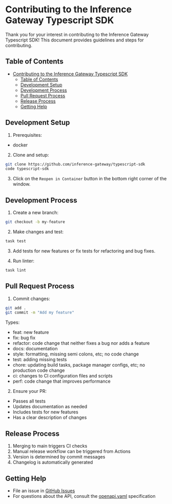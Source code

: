 # Contributing to the Inference Gateway Typescript SDK

Thank you for your interest in contributing to the Inference Gateway Typescript SDK! This document provides guidelines and steps for contributing.

## Table of Contents

- [Contributing to the Inference Gateway Typescript SDK](#contributing-to-the-inference-gateway-typescript-sdk)
  - [Table of Contents](#table-of-contents)
  - [Development Setup](#development-setup)
  - [Development Process](#development-process)
  - [Pull Request Process](#pull-request-process)
  - [Release Process](#release-process)
  - [Getting Help](#getting-help)

## Development Setup

1. Prerequisites:

- docker

2. Clone and setup:

```sh
git clone https://github.com/inference-gateway/typescript-sdk
code typescript-sdk
```

3. Click on the `Reopen in Container` button in the bottom right corner of the window.

## Development Process

1. Create a new branch:

```sh
git checkout -b my-feature
```

2. Make changes and test:

```sh
task test
```

3. Add tests for new features or fix tests for refactoring and bug fixes.

4. Run linter:

```sh
task lint
```

## Pull Request Process

1. Commit changes:

```sh
git add .
git commit -m "Add my feature"
```

Types:

- feat: new feature
- fix: bug fix
- refactor: code change that neither fixes a bug nor adds a feature
- docs: documentation
- style: formatting, missing semi colons, etc; no code change
- test: adding missing tests
- chore: updating build tasks, package manager configs, etc; no production code change
- ci: changes to CI configuration files and scripts
- perf: code change that improves performance

2. Ensure your PR:

- Passes all tests
- Updates documentation as needed
- Includes tests for new features
- Has a clear description of changes

## Release Process

1. Merging to main triggers CI checks
2. Manual release workflow can be triggered from Actions
3. Version is determined by commit messages
4. Changelog is automatically generated

## Getting Help

- File an issue in [GitHub Issues](https://github.com/inference-gateway/typescript-sdk/issues)
- For questions about the API, consult the [openapi.yaml](openapi.yaml) specification
